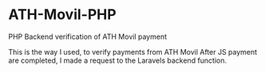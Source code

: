 # ATH-Movil-PHP
PHP Backend verification of ATH Movil payment

This is the way I used, to verify payments from ATH Movil
After JS payment are completed, I made a request to the 
Laravels backend function.
